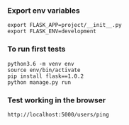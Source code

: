 ### Export env variables
```
export FLASK_APP=project/__init__.py
export FLASK_ENV=development
```

### To run first tests
```
python3.6 -m venv env
source env/bin/activate
pip install flask==1.0.2
python manage.py run
```

### Test working in the browser
```
http://localhost:5000/users/ping
```

